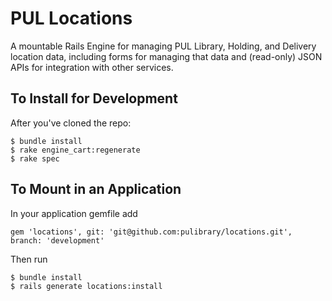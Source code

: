 # PUL Locations

A mountable Rails Engine for managing PUL Library, Holding, and Delivery location data, including forms for managing that data and (read-only) JSON APIs for integration with other services.

## To Install for Development

After you've cloned the repo:

```
$ bundle install
$ rake engine_cart:regenerate
$ rake spec
```

## To Mount in an Application

In your application gemfile add

```
gem 'locations', git: 'git@github.com:pulibrary/locations.git', branch: 'development'
```

Then run

```
$ bundle install
$ rails generate locations:install
```